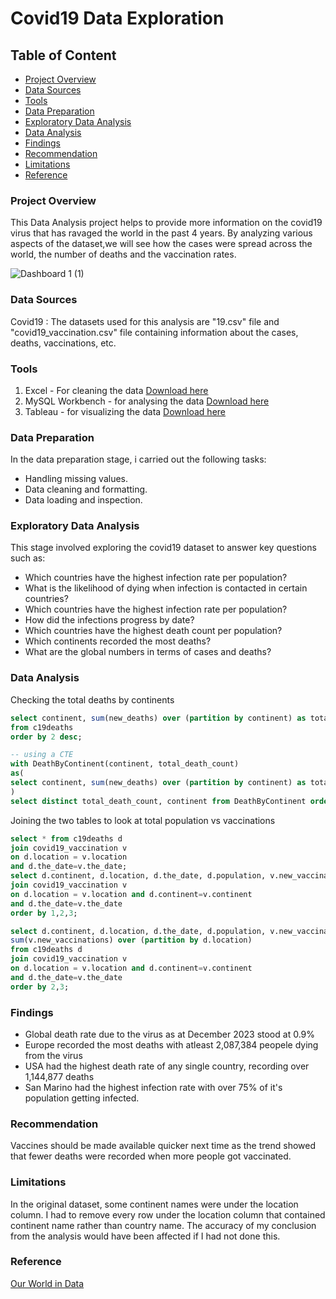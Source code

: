 # Covid19 Data Exploration

## Table of Content
- [Project Overview](#project-overview)
- [Data Sources](#data-sources)
- [Tools](#tools)
- [Data Preparation](#data-preparation)
- [Exploratory Data Analysis](#exploratory-data-analysis)
- [Data Analysis](#data-analysis)
- [Findings](#Findings)
- [Recommendation](#recommendation)
- [Limitations](#limitations)
- [Reference](#reference)

### Project Overview
This Data Analysis project helps to provide more information on the covid19 virus that has ravaged the world in the past 4 years. By analyzing various aspects of the dataset,we will see how the cases were spread across the world, the number of deaths and the vaccination rates.


![Dashboard 1 (1)](https://github.com/SamuelChukwuji/SQL-Covid19-Data-Exploration/assets/159860622/b4d424f8-a0b0-484a-9c4c-26d8fd756a00)

### Data Sources
Covid19 : The datasets used for this analysis are "19.csv" file and "covid19_vaccination.csv" file containing 
information about the cases, deaths, vaccinations, etc.

### Tools
1. Excel - For cleaning the data [Download here](https://github.com/SamuelChukwuji/SQL-Covid19-Data-Exploration/tree/master)
2. MySQL Workbench - for analysing the data [Download here](https://github.com/SamuelChukwuji/SQL-Covid19-Data-Exploration/blob/main/sqlproject1.sql)
3. Tableau - for visualizing the data [Download here](https://public.tableau.com/app/profile/samuel.chukwuji/viz/Covid19InfectionDeath/Dashboard1?publish=yes)

 ### Data Preparation
 In the data preparation stage, i carried out the following tasks:
- Handling missing values.
- Data cleaning and formatting.
- Data loading and inspection.

### Exploratory Data Analysis
This stage involved exploring the covid19 dataset to answer key questions such as:
- Which countries have the highest infection rate per population?
- What is the likelihood of dying when infection is contacted in certain countries?
- Which countries have the highest infection rate per population?
- How did the infections progress by date?
- Which countries have the highest death count per population?
- Which continents recorded the most deaths?
- What are the global numbers in terms of cases and deaths?

### Data Analysis
Checking the total deaths by continents
```SQL
select continent, sum(new_deaths) over (partition by continent) as total_death_count 
from c19deaths
order by 2 desc;

-- using a CTE
with DeathByContinent(continent, total_death_count)
as(
select continent, sum(new_deaths) over (partition by continent) as total_death_count from c19deaths
)
select distinct total_death_count, continent from DeathByContinent order by 1 desc;
```

Joining the two tables to look at total population vs vaccinations
```SQL
select * from c19deaths d
join covid19_vaccination v
on d.location = v.location
and d.the_date=v.the_date;
select d.continent, d.location, d.the_date, d.population, v.new_vaccinations from c19deaths d
join covid19_vaccination v
on d.location = v.location and d.continent=v.continent
and d.the_date=v.the_date
order by 1,2,3;

select d.continent, d.location, d.the_date, d.population, v.new_vaccinations, 
sum(v.new_vaccinations) over (partition by d.location) 
from c19deaths d
join covid19_vaccination v
on d.location = v.location and d.continent=v.continent
and d.the_date=v.the_date
order by 2,3;
```

###  Findings
- Global death rate due to the virus as at December 2023 stood at 0.9%
- Europe recorded the most deaths with atleast 2,087,384 peopele dying from the virus
- USA had the highest death rate of any single country, recording over 1,144,877 deaths
- San Marino had the highest infection rate with over 75% of it's population getting infected.

### Recommendation
Vaccines should be made available quicker next time as the trend showed that fewer deaths were recorded when more people got vaccinated.

### Limitations
In the original dataset, some continent names were under the location column. I had to remove every row under the location column that contained continent name rather than country name. The accuracy of my conclusion from the analysis would have been affected if I had not done this.

### Reference
[Our World in Data](https://ourworldindata.org/covid-deaths)
